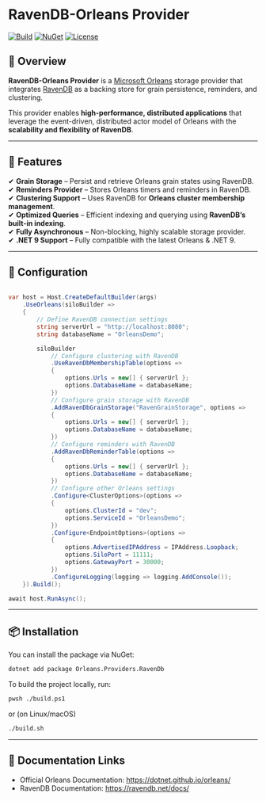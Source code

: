 # RavenDB-Orleans Provider

[![Build](https://github.com/YOUR_GITHUB_USERNAME/ravendb-orleans/actions/workflows/build.yml/badge.svg)](https://github.com/YOUR_GITHUB_USERNAME/ravendb-orleans/actions)
[![NuGet](https://img.shields.io/nuget/v/RavenDB.Orleans.svg)](https://www.nuget.org/packages/RavenDB.Orleans/)
[![License](https://img.shields.io/badge/license-MIT-blue.svg)](LICENSE)

## 📌 Overview

**RavenDB-Orleans Provider** is a [Microsoft Orleans](https://dotnet.github.io/orleans/) storage provider that integrates [RavenDB](https://ravendb.net/) as a backing store for grain persistence, reminders, and clustering.

This provider enables **high-performance, distributed applications** that leverage the event-driven, distributed actor model of Orleans with the **scalability and flexibility of RavenDB**.

---

## 🚀 Features
✔ **Grain Storage** – Persist and retrieve Orleans grain states using RavenDB.  
✔ **Reminders Provider** – Stores Orleans timers and reminders in RavenDB.  
✔ **Clustering Support** – Uses RavenDB for **Orleans cluster membership management**.  
✔ **Optimized Queries** – Efficient indexing and querying using **RavenDB’s built-in indexing**.  
✔ **Fully Asynchronous** – Non-blocking, highly scalable storage provider.  
✔ **.NET 9 Support** – Fully compatible with the latest Orleans & .NET 9.  

---

## 🔧 Configuration

```csharp

var host = Host.CreateDefaultBuilder(args)
	.UseOrleans(siloBuilder =>
	{
		// Define RavenDB connection settings
		string serverUrl = "http://localhost:8080";
		string databaseName = "OrleansDemo";

		siloBuilder
			// Configure clustering with RavenDB
			.UseRavenDbMembershipTable(options =>
			{
				options.Urls = new[] { serverUrl };
				options.DatabaseName = databaseName;
			})
			// Configure grain storage with RavenDB
			.AddRavenDbGrainStorage("RavenGrainStorage", options =>
			{
				options.Urls = new[] { serverUrl };
				options.DatabaseName = databaseName;
			})
			// Configure reminders with RavenDB
			.AddRavenDbReminderTable(options =>
			{
				options.Urls = new[] { serverUrl };
				options.DatabaseName = databaseName;
			})
			// Configure other Orleans settings
			.Configure<ClusterOptions>(options =>
			{
				options.ClusterId = "dev";
				options.ServiceId = "OrleansDemo";
			})
			.Configure<EndpointOptions>(options =>
			{
				options.AdvertisedIPAddress = IPAddress.Loopback;
				options.SiloPort = 11111;
				options.GatewayPort = 30000;
			})
			.ConfigureLogging(logging => logging.AddConsole());
	}).Build();

await host.RunAsync();
```


---

## 📦 Installation

You can install the package via NuGet:

```sh
dotnet add package Orleans.Providers.RavenDb
```

To build the project locally, run:
```sh
pwsh ./build.ps1
```
or (on Linux/macOS)
```sh
./build.sh
```
---

## 📖 Documentation Links
- Official Orleans Documentation: https://dotnet.github.io/orleans/
- RavenDB Documentation: https://ravendb.net/docs/
